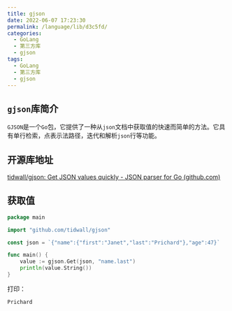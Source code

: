 ```yaml
---
title: gjson
date: 2022-06-07 17:23:30
permalink: /language/lib/d3c5fd/
categories:
  - GoLang
  - 第三方库
  - gjson
tags:
  - GoLang
  - 第三方库
  - gjson
---
```


## `gjson`库简介

`GJSON`是一个`Go`包，它提供了一种从`json`文档中获取值的快速而简单的方法。它具有单行检索，点表示法路径，迭代和解析`json`行等功能。

<!-- more -->

## 开源库地址

[tidwall/gjson: Get JSON values quickly - JSON parser for Go (github.com)](https://github.com/tidwall/gjson)

## 获取值

```Go
package main

import "github.com/tidwall/gjson"

const json = `{"name":{"first":"Janet","last":"Prichard"},"age":47}`

func main() {
	value := gjson.Get(json, "name.last")
	println(value.String())
}
```

打印：

```log
Prichard
```
